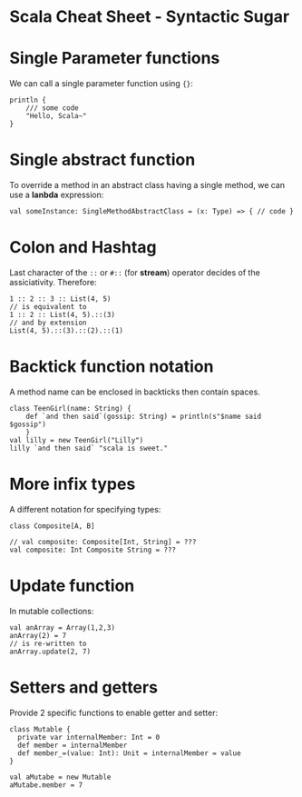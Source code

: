 # Scala Cheat Sheet - Syntactic Sugar

Single Parameter functions
==========================
We can call a single parameter function using `{}`:
```
println {
    /// some code
    "Hello, Scala~"
}
```

Single abstract function
========================
To override a method in an abstract class having a single method, we can use a **lanbda** expression:
```
val someInstance: SingleMethodAbstractClass = (x: Type) => { // code }
```

Colon and Hashtag
=================
Last character of the `::` or `#::` (for **stream**) operator decides of the assiciativity. Therefore:
```
1 :: 2 :: 3 :: List(4, 5)
// is equivalent to 
1 :: 2 :: List(4, 5).::(3)
// and by extension
List(4, 5).::(3).::(2).::(1)
```

Backtick function notation
==========================
A method name can be enclosed in backticks then contain spaces.
```
class TeenGirl(name: String) {
    def `and then said`(gossip: String) = println(s"$name said $gossip")
    }
val lilly = new TeenGirl("Lilly")
lilly `and then said` "scala is sweet."
```

More infix types
================
A different notation for specifying types:
```
class Composite[A, B]

// val composite: Composite[Int, String] = ???
val composite: Int Composite String = ???
```

Update function
===============
In mutable collections:
```
val anArray = Array(1,2,3)
anArray(2) = 7
// is re-written to
anArray.update(2, 7)
```

Setters and getters
===================
Provide 2 specific functions to enable getter and setter:
```
class Mutable {
  private var internalMember: Int = 0
  def member = internalMember
  def member_=(value: Int): Unit = internalMember = value
}

val aMutabe = new Mutable
aMutabe.member = 7
```
